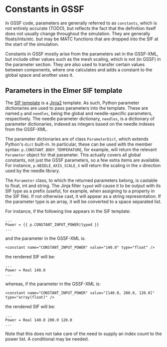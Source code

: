 # Constants in GSSF

In GSSF code, parameters are generally referred to as ``constants``, which is not
entirely accurate (TODO), but reflects the fact that the definition itself does
not usually change throughout the simulation. They are generally
floats/ints/etc. but may be MATC functions that are dropped into the SIF at the
start of the simulation.

Constants in GSSF mostly arise from the parameters set in the GSSF-XML, but
include other values such as the mesh scaling, which is not (in GSSF) in the
parameter section. They are also used to transfer certain values between
components, where one calculates and adds a constant to the global space and
another uses it.

## Parameters in the Elmer SIF template

The [SIF template](components/elmer.md#elmer-sif-template) is a
[Jinja2](http://jinja.pocoo.org/) template. As such, Python parameter
dictionaries are used to pass parameters into the template. These are named `p`
and `needles`, being the global and needle-specific parameters, respectively. The
needle parameter dictionary, `needles`, is a dictionary of parameter dictionaries,
indexed as integers based on the needle indexes from the GSSF-XML.

The parameter dictionaries are of class `ParameterDict`, which extends Python's
`dict` built-in. In particular, these can be used with the member syntax:
`p.CONSTANT_BODY_TEMPERATURE`, for example, will return the relevant `Parameter`
object for that parameter. This actually covers all global constants, not just
the GSSF parameters, so a few extra items are available. For instance,
`p.NEEDLE_AXIS_SCALE_X` will return the scaling in the *x* direction used by the
needle library.

The `Parameter` class, to which the returned parameters belong, is castable to
float, int and string. The Jinja filter `typed` will cause it to be output with
its SIF type as a prefix (useful, for example, when assigning to a property in
the SIF file). If not otherwise cast, it will appear as a string representation.
If the parameter type is an array, it will be converted to a space separated
list.

For instance, if the following line appears in the SIF template:

    ...
    Power = {{ p.CONSTANT_INPUT_POWER|typed }}
    ...

and the parameter in the GSSF-XML is:

    <constant name="CONSTANT_INPUT_POWER" value="140.0" type="float" />

the rendered SIF will be:

    ...
    Power = Real 140.0
    ...

whereas, if the parameter in the GSSF-XML is:

    <constant name="CONSTANT_INPUT_POWER" value="[140.0, 200.0, 120.0]" type="array(float)" />

the rendered SIF will be:

    ...
    Power = Real 140.0 200.0 120.0
    ...

Note that this does not take care of the need to supply an index count to the
power list. A conditional may be needed.
